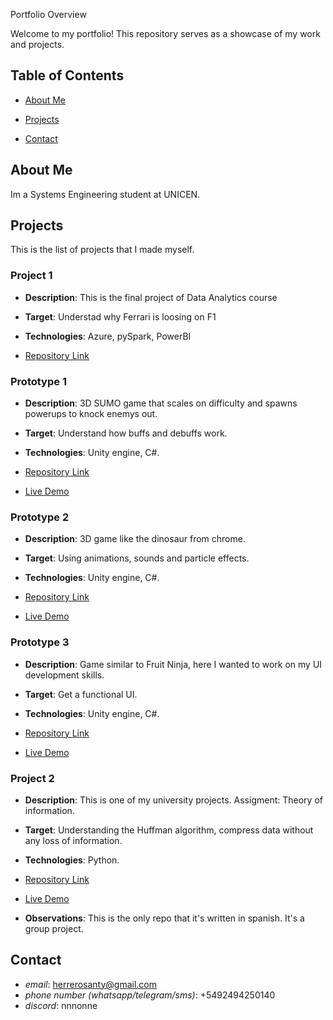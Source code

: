 Portfolio Overview

Welcome to my portfolio! This repository serves as a showcase of my work and projects.

## Table of Contents

- [About Me](#about-me)

- [Projects](#projects)

- [Contact](#contact)

## About Me
Im a Systems Engineering student at UNICEN.

## Projects
This is the list of projects that I made myself.

### Project 1
  - **Description**: This is the final project of Data Analytics course
  
  - **Target**: Understad why Ferrari is loosing on F1

- **Technologies**: Azure, pySpark, PowerBI

- [Repository Link](https://github.com/SantiHerrero/Ferrari)

###  Prototype 1

- **Description**: 3D SUMO game that scales on difficulty and spawns powerups to knock enemys out.

- **Target**: Understand how buffs and debuffs work. 

- **Technologies**: Unity engine, C#.

- [Repository Link](https://github.com/SantiHerrero/SUMO_prototype)

- [Live Demo](https://drive.google.com/file/d/1_VA6euaxAnsjJYD-DNetuCifTusxnpCd/view?usp=sharing)

  
### Prototype 2

- **Description**: 3D game like the dinosaur from chrome.

- **Target**: Using animations, sounds and particle effects. 

- **Technologies**: Unity engine, C#.

- [Repository Link](link-to-repo)

- [Live Demo](https://drive.google.com/file/d/1tM5CW9kot_WISdMPn4Ub01BzdGMnRT6E/view?usp=sharing)


### Prototype 3

  - **Description**: Game similar to Fruit Ninja, here I wanted to work on my UI development skills.
  
  - **Target**: Get a functional UI.

- **Technologies**: Unity engine, C#.

- [Repository Link](https://github.com/SantiHerrero/Friut_Ninja_prototype)

- [Live Demo](https://drive.google.com/file/d/1tYBuVq1-21-kYTdKavTLxrp0OLaKq9o5/view?usp=sharing)

### Project 2

  - **Description**: This is one of my university projects. Assigment: Theory of information.
  
  - **Target**: Understanding the Huffman algorithm, compress data without any loss of information. 

- **Technologies**: Python.

- [Repository Link](https://github.com/SantiHerrero/HuffmanCode)

- [Live Demo](https://drive.google.com/file/d/17gETMegZi3QUiDafos-nUeLJ832zVAEd/view?usp=sharing)

- **Observations**: This is the only repo that it's written in spanish. It's a group project.

## Contact

- *email*: herrerosanty@gmail.com
- *phone number (whatsapp/telegram/sms)*: +5492494250140
- *discord*: nnnonne
